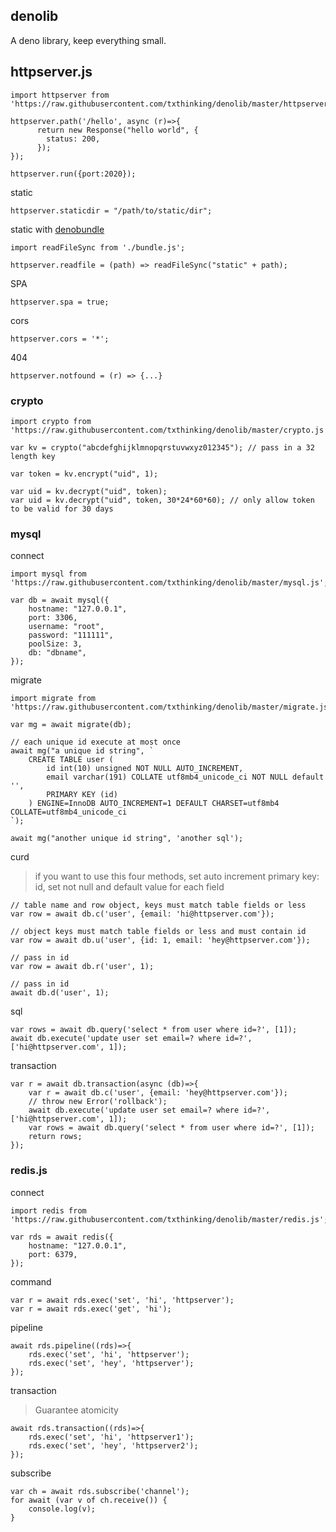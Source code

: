## denolib

A deno library, keep everything small.

## httpserver.js

```
import httpserver from 'https://raw.githubusercontent.com/txthinking/denolib/master/httpserver.js';

httpserver.path('/hello', async (r)=>{
      return new Response("hello world", {
        status: 200,
      });
});

httpserver.run({port:2020});
```

static

```
httpserver.staticdir = "/path/to/static/dir";
```

static with [denobundle](https://github.com/txthinking/denobundle)

```
import readFileSync from './bundle.js';

httpserver.readfile = (path) => readFileSync("static" + path);
```

SPA

```
httpserver.spa = true;
```

cors

```
httpserver.cors = '*';
```

404

```
httpserver.notfound = (r) => {...}
```

### crypto

```
import crypto from 'https://raw.githubusercontent.com/txthinking/denolib/master/crypto.js';

var kv = crypto("abcdefghijklmnopqrstuvwxyz012345"); // pass in a 32 length key

var token = kv.encrypt("uid", 1);

var uid = kv.decrypt("uid", token);
var uid = kv.decrypt("uid", token, 30*24*60*60); // only allow token to be valid for 30 days
```

### mysql

connect

```
import mysql from 'https://raw.githubusercontent.com/txthinking/denolib/master/mysql.js';

var db = await mysql({
    hostname: "127.0.0.1",
    port: 3306,
    username: "root",
    password: "111111",
    poolSize: 3,
    db: "dbname",
});
```

migrate

```
import migrate from 'https://raw.githubusercontent.com/txthinking/denolib/master/migrate.js';

var mg = await migrate(db);

// each unique id execute at most once
await mg("a unique id string", `
    CREATE TABLE user (
        id int(10) unsigned NOT NULL AUTO_INCREMENT,
        email varchar(191) COLLATE utf8mb4_unicode_ci NOT NULL default '',
        PRIMARY KEY (id)
    ) ENGINE=InnoDB AUTO_INCREMENT=1 DEFAULT CHARSET=utf8mb4 COLLATE=utf8mb4_unicode_ci
`);

await mg("another unique id string", 'another sql');
```

curd

> if you want to use this four methods, set auto increment primary key: id, set not null and default value for each field

```
// table name and row object, keys must match table fields or less
var row = await db.c('user', {email: 'hi@httpserver.com'});

// object keys must match table fields or less and must contain id
var row = await db.u('user', {id: 1, email: 'hey@httpserver.com'});

// pass in id
var row = await db.r('user', 1);

// pass in id
await db.d('user', 1);
```

sql

```
var rows = await db.query('select * from user where id=?', [1]);
await db.execute('update user set email=? where id=?', ['hi@httpserver.com', 1]);
```

transaction

```
var r = await db.transaction(async (db)=>{
    var r = await db.c('user', {email: 'hey@httpserver.com'});
    // throw new Error('rollback');
    await db.execute('update user set email=? where id=?', ['hi@httpserver.com', 1]);
    var rows = await db.query('select * from user where id=?', [1]);
    return rows;
});
```

### redis.js

connect

```
import redis from 'https://raw.githubusercontent.com/txthinking/denolib/master/redis.js';

var rds = await redis({
    hostname: "127.0.0.1",
    port: 6379,
});
```

command

```
var r = await rds.exec('set', 'hi', 'httpserver');
var r = await rds.exec('get', 'hi');
```

pipeline

```
await rds.pipeline((rds)=>{
    rds.exec('set', 'hi', 'httpserver');
    rds.exec('set', 'hey', 'httpserver');
});
```

transaction

> Guarantee atomicity

```
await rds.transaction((rds)=>{
    rds.exec('set', 'hi', 'httpserver1');
    rds.exec('set', 'hey', 'httpserver2');
});
```

subscribe

```
var ch = await rds.subscribe('channel');
for await (var v of ch.receive()) {
    console.log(v);
}
```

